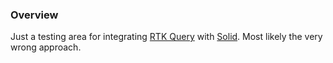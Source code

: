 ### Overview

Just a testing area for integrating [RTK Query](https://redux-toolkit.js.org/rtk-query/overview) with [Solid](https://www.solidjs.com). Most likely the very wrong approach.